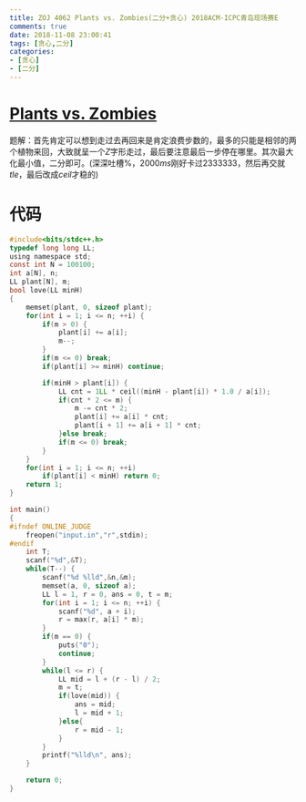 ```yaml
---
title: ZOJ 4062 Plants vs. Zombies(二分+贪心) 2018ACM-ICPC青岛现场赛E
comments: true
date: 2018-11-08 23:00:41
tags: [贪心,二分]
categories:
- [贪心]
- [二分]
---
```

# [Plants vs. Zombies](http://acm.zju.edu.cn/onlinejudge/showProblem.do?problemId=5819)
题解：首先肯定可以想到走过去再回来是肯定浪费步数的，最多的只能是相邻的两个植物来回，大致就呈一个$Z$字形走过，最后要注意最后一步停在哪里。其次最大化最小值，二分即可。(深深吐槽$\%$，$2000ms$刚好卡过$2333333$，然后再交就$tle$，最后改成$ceil$才稳的)
<!--more-->
# 代码

```c
#include<bits/stdc++.h>
typedef long long LL;
using namespace std;
const int N = 100100;
int a[N], n;
LL plant[N], m;
bool love(LL minH)
{
	memset(plant, 0, sizeof plant);
	for(int i = 1; i <= n; ++i) {
		if(m > 0) {
			plant[i] += a[i];
			m--;
		}
		if(m <= 0) break;
		if(plant[i] >= minH) continue;

		if(minH > plant[i]) {
			LL cnt = 1LL * ceil((minH - plant[i]) * 1.0 / a[i]);
			if(cnt * 2 <= m) {
				m -= cnt * 2;
				plant[i] += a[i] * cnt;
				plant[i + 1] += a[i + 1] * cnt;
			}else break;
			if(m <= 0) break;
		}
	}
	for(int i = 1; i <= n; ++i)
		if(plant[i] < minH) return 0;
	return 1;
}

int main()
{
#ifndef ONLINE_JUDGE
    freopen("input.in","r",stdin);
#endif
	int T;
	scanf("%d",&T);
	while(T--) {
		scanf("%d %lld",&n,&m);
		memset(a, 0, sizeof a);
		LL l = 1, r = 0, ans = 0, t = m;
		for(int i = 1; i <= n; ++i) {
			scanf("%d", a + i);
			r = max(r, a[i] * m);
		}
		if(m == 0) {
			puts("0");
			continue;
		}
		while(l <= r) {
			LL mid = l + (r - l) / 2;
			m = t;
			if(love(mid)) {
				ans = mid;
				l = mid + 1;
			}else{
				r = mid - 1;
			}
		}
		printf("%lld\n", ans);
	}

    return 0;
}

```

